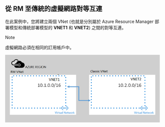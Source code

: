 ## 從 RM 至傳統的虛擬網路對等互連
在此案例中，您將建立兩個 VNet (也就是分別屬於 Azure Resource Manager 部署模型和傳統部署模型的 **VNET1** 和 **VNET2**) 之間的對等互連。

> [!NOTE]
> 虛擬網路必須在相同的訂用帳戶中。
> 
> 

![asm 至 arm 部署案例](./media/virtual-networks-create-vnetpeering-scenario-asmtoarm-include/figure01.PNG)

<!---HONumber=AcomDC_0921_2016-->